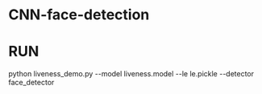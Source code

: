# CNN-face-detection

# **RUN**
python liveness_demo.py --model liveness.model --le le.pickle --detector face_detector
